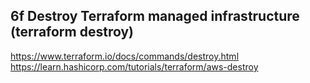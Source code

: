 ## 6f Destroy Terraform managed infrastructure (terraform destroy)

https://www.terraform.io/docs/commands/destroy.html
https://learn.hashicorp.com/tutorials/terraform/aws-destroy